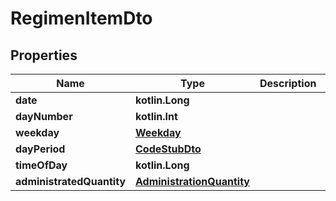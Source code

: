 
# RegimenItemDto

## Properties
Name | Type | Description | Notes
------------ | ------------- | ------------- | -------------
**date** | **kotlin.Long** |  |  [optional]
**dayNumber** | **kotlin.Int** |  |  [optional]
**weekday** | [**Weekday**](Weekday.md) |  |  [optional]
**dayPeriod** | [**CodeStubDto**](CodeStubDto.md) |  |  [optional]
**timeOfDay** | **kotlin.Long** |  |  [optional]
**administratedQuantity** | [**AdministrationQuantity**](AdministrationQuantity.md) |  |  [optional]



